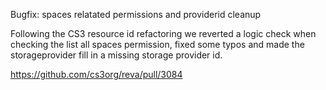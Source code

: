 Bugfix: spaces relatated permissions and providerid cleanup

Following the CS3 resource id refactoring we reverted a logic check when checking the list all spaces permission, fixed some typos and made the storageprovider fill in a missing storage provider id.

https://github.com/cs3org/reva/pull/3084
